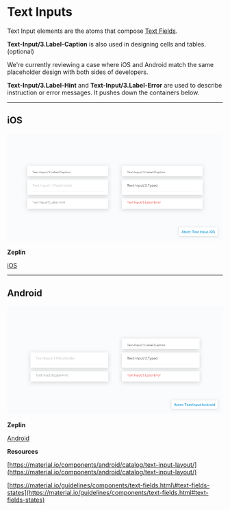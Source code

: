 # Text Inputs

Text Input elements are the atoms that compose [Text Fields](/molecules/text-fields.md).

**Text-Input/3.Label-Caption** is also used in designing cells and tables. \(optional\)

We're currently reviewing a case where iOS and Android match the same placeholder design with both sides of developers.

**Text-Input/3.Label-Hint** and **Text-Input/3.Label-Error** are used to describe instruction or error messages. It pushes down the containers below.

---

## iOS

![](/assets/atoms/text-input/atom-01-text-input-ios.png)

**Zeplin**

[iOS](/zpl.io/2vBXeLv)

---

## Android

![](/assets/atoms/text-input/atom-02-text-input-android.png)

**Zeplin**

[Android](/zpl.io/2jlKxyA)

**Resources**

[https://material.io/components/android/catalog/text-input-layout/](https://material.io/components/android/catalog/text-input-layout/)

[https://material.io/guidelines/components/text-fields.html\#text-fields-states](https://material.io/guidelines/components/text-fields.html#text-fields-states)

